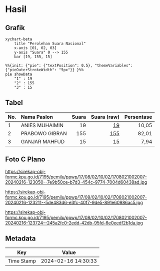 # Hasil

## Grafik

```mermaid
xychart-beta
    title "Perolehan Suara Nasional"
    x-axis [01, 02, 03]
    y-axis "Suara" 0 --> 155
    bar [19, 155, 15]
```

```mermaid
%%{init: {"pie": {"textPosition": 0.5}, "themeVariables": {"pieOuterStrokeWidth": "5px"}} }%%
pie showData
    "1" : 19
    "2" : 155
    "3" : 15
```

## Tabel

| No. | Nama Paslon    | Suara | Suara (raw) | Persentase |
|:--- |:-------------- | -----:| -----------:| ----------:|
| 1   | ANIES MUHAIMIN | 19    | [19][p-1]   | 10,05      |
| 2   | PRABOWO GIBRAN | 155   | [155][p-2]  | 82,01      |
| 3   | GANJAR MAHFUD  | 15    | [15][p-3]   | 7,94       |


[p-1]: https://github.com/gigit-pemilu/pemilu-2024/blob/main/pilpres/hitung-suara/sub/17-bengkulu/sub/08-kepahiang/sub/02-ujan-mas/sub/1002-ujan-mas-atas/sub/007-tps/sub/paslon-1.txt
[p-2]: https://github.com/gigit-pemilu/pemilu-2024/blob/main/pilpres/hitung-suara/sub/17-bengkulu/sub/08-kepahiang/sub/02-ujan-mas/sub/1002-ujan-mas-atas/sub/007-tps/sub/paslon-2.txt
[p-3]: https://github.com/gigit-pemilu/pemilu-2024/blob/main/pilpres/hitung-suara/sub/17-bengkulu/sub/08-kepahiang/sub/02-ujan-mas/sub/1002-ujan-mas-atas/sub/007-tps/sub/paslon-3.txt

## Foto C Plano

https://sirekap-obj-formc.kpu.go.id/7195/pemilu/ppwp/17/08/02/10/02/1708021002007-20240216-123050--7e9b50ce-b7d3-454c-9774-7004d60438ad.jpg

https://sirekap-obj-formc.kpu.go.id/7195/pemilu/ppwp/17/08/02/10/02/1708021002007-20240216-123211--5de483d6-e3fc-40f7-9de5-891e60986ac5.jpg

https://sirekap-obj-formc.kpu.go.id/7195/pemilu/ppwp/17/08/02/10/02/1708021002007-20240216-123724--245a2fc0-2edd-42db-95fd-6e0eedf2b1da.jpg


## Metadata

| Key        | Value               |
| ---------- | ------------------- |
| Time Stamp | 2024-02-16 14:30:33 |



